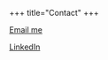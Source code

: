+++
title="Contact"
+++

[Email me](mailto:jesseprendergast@pm.me)

[LinkedIn](https://linkedin.com/in/prendergast)
